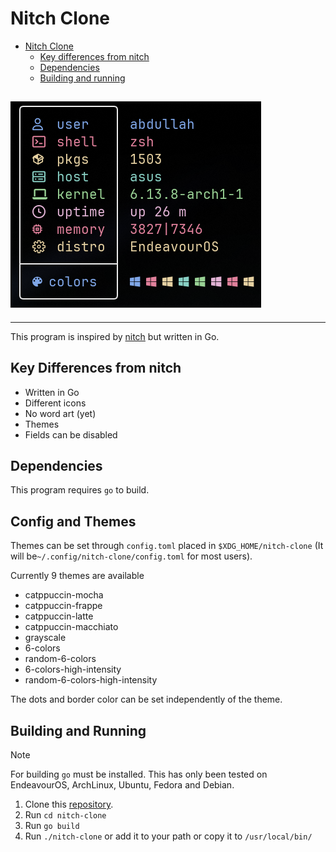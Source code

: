 # Nitch Clone

<!--toc:start-->

- [Nitch Clone](#nitch-clone)
  - [Key differences from nitch](#key-differences-from-nitch)
  - [Dependencies](#dependencies)
  - [Building and running](#building-and-running)
  <!--toc:end-->

## ![Screenschot](./screenshot.png)

---

This program is inspired by
[nitch](https://github.com/ssleert/nitch) but written in Go.

## Key Differences from nitch

- Written in Go
- Different icons
- No word art (yet)
- Themes
- Fields can be disabled

## Dependencies

This program requires `go` to build.

## Config and Themes

Themes can be set through `config.toml`
placed in `$XDG_HOME/nitch-clone`
(It will be`~/.config/nitch-clone/config.toml` for most users).

Currently 9 themes are available

- catppuccin-mocha
- catppuccin-frappe
- catppuccin-latte
- catppuccin-macchiato
- grayscale
- 6-colors
- random-6-colors
- 6-colors-high-intensity
- random-6-colors-high-intensity

The dots and border color can be set
independently of the theme.

## Building and Running

> [!NOTE]
> For building `go` must be installed.
> This has only been tested on EndeavourOS, ArchLinux,
> Ubuntu, Fedora and Debian.

1. Clone this [repository](https://github.com/sid314/nitch-clone).
2. Run `cd nitch-clone`
3. Run `go build`
4. Run `./nitch-clone` or add it to your path or copy it to `/usr/local/bin/`
